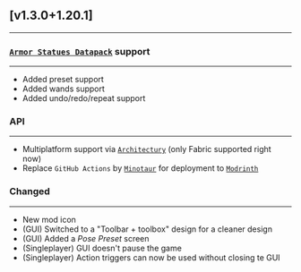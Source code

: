 ## [v1.3.0+1.20.1]

---

### [`Armor Statues Datapack`](https://www.curseforge.com/minecraft/customization/armor-statues-datapack) support

---

- Added preset support
- Added wands support
- Added undo/redo/repeat support

### API

---

- Multiplatform support via [`Architectury`](https://modrinth.com/mod/architectury-api) (only Fabric supported right now)
- Replace `GitHub Actions` by [`Minotaur`](https://github.com/modrinth/minotaur) for deployment to [`Modrinth`](https://modrinth.com)

### Changed

---

- New mod icon
- (GUI) Switched to a "Toolbar + toolbox" design for a cleaner design
- (GUI) Added a *Pose Preset* screen
- (Singleplayer) GUI doesn't pause the game
- (Singleplayer) Action triggers can now be used without closing te GUI